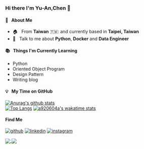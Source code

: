 ### Hi there I'm Yu-An,Chen 👋

#### :seedling: &nbsp; About Me

- :house: &nbsp; From **Taiwan** 🇹🇼: and currently based in **Taipei, Taiwan**
- :speech_balloon: &nbsp; Talk to me about **Python**, **Docker** and **Data Engineer**


#### :books: &nbsp; Things I'm Currently Learning

- Python
- Oriented Object Program
- Design Pattern
- Writing blog

<!--
**a920604a/a920604a** is a ✨ _special_ ✨ repository because its `README.md` (this file) appears on your GitHub profile.

Here are some ideas to get you started:

- 🔭 I’m currently working on ...
- 🌱 I’m currently learning ...
- 👯 I’m looking to collaborate on ...
- 🤔 I’m looking for help with ...
- 💬 Ask me about ...
- 📫 How to reach me: ...
- 😄 Pronouns: ...
- ⚡ Fun fact: ...
-->
#### :bulb: &nbsp; My Time on GitHub
[![Anurag's github stats](https://github-readme-stats.vercel.app/api?username=a920604a&theme=nightowl)](https://github.com/a920604a/github-readme-stats)  
[![Top Langs](https://github-readme-stats.vercel.app/api/top-langs/?username=a920604a&layout=compact&theme=midnight-purple)](https://github.com/a920604a/github-readme-stats)
[![a920604a's wakatime stats](https://github-readme-stats.vercel.app/api/wakatime?username=a920604a)](https://github.com/anuraghazra/github-readme-stats)

#### Find Me

[![github](https://img.shields.io/badge/github-%2312100E.svg?&style=for-the-badge&logo=github&logoColor=white)](https://github.com/a920604a)
[![linkedin](https://img.shields.io/badge/linkedin-%230077B5.svg?&style=for-the-badge&logo=linkedin&logoColor=white)](https://www.linkedin.com/in/chen-yuan-2b4b7212b/)
[![instagram](https://img.shields.io/badge/Instagram-E4405F?style=for-the-badge&logo=instagram&logoColor=white)](https://www.instagram.com/yuan3509/)


<a href="https://github.com/a920604a/a920604a">
  <img align="center" src="https://github-readme-stats.vercel.app/api/pin/?username=a920604a&repo=a920604a" />
</a>
<a href="https://github.com/a920604a/resume">
  <img align="center" src="https://github-readme-stats.vercel.app/api/pin/?username=a920604a&repo=resume" />
</a>
